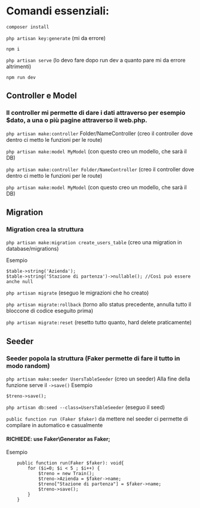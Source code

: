 # Comandi essenziali: #

`composer install`

`php artisan key:generate` (mi da errore)

`npm i`

`php artisan serve` (lo devo fare dopo run dev a quanto pare mi da errore altrimenti)

`npm run dev`



## Controller e Model ##

### Il controller mi permette di dare i dati attraverso per esempio $dato, a una o più pagine attraverso il web.php. ###

`php artisan make:controller` Folder/NameController (creo il controller dove dentro ci metto le funzioni per le route)

`php artisan make:model MyModel` (con questo creo un modello, che sarà il DB)

`php artisan make:controller Folder/NameController` (creo il controller dove dentro ci metto le funzioni per le route)

`php artisan make:model MyModel` (con questo creo un modello, che sarà il DB)




## Migration ##
### Migration crea la struttura ###

`php artisan make:migration create_users_table` (creo una migration in database/migrations)

Esempio
```
$table->string('Azienda');
$table->string('Stazione di partenza')->nullable(); //Così può essere anche null
```

`php artisan migrate` (eseguo le migrazioni che ho creato)

`php artisan migrate:rollback` (torno allo status precedente, annulla tutto il bloccone di codice eseguito prima)

`php artisan migrate:reset` (resetto tutto quanto, hard delete praticamente)



## Seeder ##
### Seeder popola la struttura (Faker permette di fare il tutto in modo random) ###

`php artisan make:seeder UsersTableSeeder` (creo un seeder)
Alla fine della funzione serve il `->save()`
Esempio
```
$treno->save();
```

`php artisan db:seed --class=UsersTableSeeder` (eseguo il seed)

`public function run (Faker $faker)` da mettere nel seeder ci permette di compilare in automatico e casualmente
#### RICHIEDE: use Faker\Generator as Faker; ####
Esempio
```
    public function run(Faker $faker): void{
        for ($i=0; $i < 5 ; $i++) { 
            $treno = new Train();
            $treno->Azienda = $faker->name;
            $treno["Stazione di partenza"] = $faker->name;
            $treno->save();
        }
    }
```
